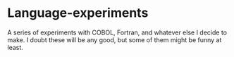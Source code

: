 # Language-experiments
A series of experiments with COBOL, Fortran, and whatever else I decide to make. I doubt these will be any good, but some of them might be funny at least.
